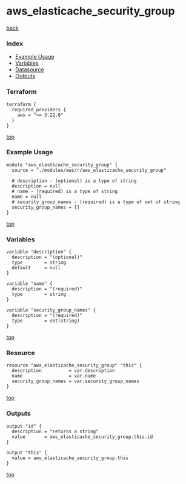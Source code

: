 # aws_elasticache_security_group

[back](../aws.md)

### Index

- [Example Usage](#example-usage)
- [Variables](#variables)
- [Datasource](#datasource)
- [Outputs](#outputs)

### Terraform

```hcl
terraform {
  required_providers {
    aws = ">= 3.22.0"
  }
}
```

[top](#index)

### Example Usage

```hcl
module "aws_elasticache_security_group" {
  source = "./modules/aws/r/aws_elasticache_security_group"

  # description - (optional) is a type of string
  description = null
  # name - (required) is a type of string
  name = null
  # security_group_names - (required) is a type of set of string
  security_group_names = []
}
```

[top](#index)

### Variables

```hcl
variable "description" {
  description = "(optional)"
  type        = string
  default     = null
}

variable "name" {
  description = "(required)"
  type        = string
}

variable "security_group_names" {
  description = "(required)"
  type        = set(string)
}
```

[top](#index)

### Resource

```hcl
resource "aws_elasticache_security_group" "this" {
  description          = var.description
  name                 = var.name
  security_group_names = var.security_group_names
}
```

[top](#index)

### Outputs

```hcl
output "id" {
  description = "returns a string"
  value       = aws_elasticache_security_group.this.id
}

output "this" {
  value = aws_elasticache_security_group.this
}
```

[top](#index)